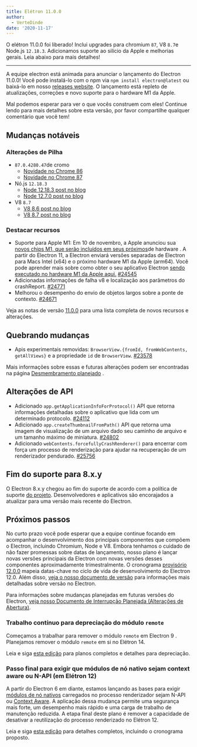 ```yaml
---
title: Elétron 11.0.0
author:
  - VerteDinde
date: '2020-11-17'
---
```


O elétron 11.0.0 foi liberado! Inclui upgrades para chromium `87`, V8 `8.7`e Node.js `12.18.3`. Adicionamos suporte ao silício da Apple e melhorias gerais. Leia abaixo para mais detalhes!

---

A equipe electron está animada para anunciar o lançamento do Electron 11.0.0! Você pode instalá-lo com o npm via `npm install electron@latest` ou baixá-lo em nosso [releases website](https://electronjs.org/releases/stable). O lançamento está repleto de atualizações, correções e novo suporte para o hardware M1 da Apple.

Mal podemos esperar para ver o que vocês construem com eles! Continue lendo para mais detalhes sobre esta versão, por favor compartilhe qualquer comentário que você tem!

## Mudanças notáveis

### Alterações de Pilha

* `87.0.4280.47`de cromo
    * [Novidade no Chrome 86](https://developers.google.com/web/updates/2020/10/nic86)
    * [Novidade no Chrome 87](https://developers.google.com/web/updates/2020/11/nic87)
* Nó.js `12.18.3`
    * [Node 12.18.3 post no blog](https://nodejs.org/en/blog/release/v12.18.3/)
    * [Node 12.7.0 post no blog](https://nodejs.org/en/blog/release/v12.17.0/)
* V8 `8.7`
    * [V8 8.6 post no blog](https://v8.dev/blog/v8-release-86)
    * [V8 8.7 post no blog](https://v8.dev/blog/v8-release-87)

### Destacar recursos

* Suporte para Apple M1: Em 10 de novembro, a Apple anunciou sua [novos chips M1, que serão incluídos em seus próximos](https://www.apple.com/newsroom/2020/11/apple-unleashes-m1/)de hardware . A partir do Electron 11, a Electron enviará versões separadas de Electron para Macs Intel (x64) e o próximo hardware M1 da Apple (arm64). Você pode aprender mais sobre como obter o seu aplicativo Electron [sendo executado no hardware M1 da Apple aqui.](https://www.electronjs.org/blog/apple-silicon) [#24545](https://github.com/electron/electron/pull/24545)
* Adicionadas informações de falha v8 e localização aos parâmetros do crashReport. [#24771](https://github.com/electron/electron/pull/24771)
* Melhorou o desempenho do envio de objetos largos sobre a ponte de contexto. [#24671](https://github.com/electron/electron/pull/24671)

Veja as notas de versão [11.0.0](https://github.com/electron/electron/releases/tag/v11.0.0) para uma lista completa de novos recursos e alterações.

## Quebrando mudanças

* Apis experimentais removidas: `BrowserView.{fromId, fromWebContents, getAllViews}` e a propriedade `id` de `BrowserView`. [#23578](https://github.com/electron/electron/pull/23578)

Mais informações sobre essas e futuras alterações podem ser encontradas na página [Desmembramento planejado](https://github.com/electron/electron/blob/master/docs/breaking-changes.md) .

## Alterações de API

* Adicionado `app.getApplicationInfoForProtocol()` API que retorna informações detalhadas sobre o aplicativo que lida com um determinado protocolo. [#24112](https://github.com/electron/electron/pull/24112)
* Adicionado `app.createThumbnailFromPath()` API que retorna uma imagem de visualização de um arquivo dado seu caminho de arquivo e um tamanho máximo de miniatura. [#24802](https://github.com/electron/electron/pull/24802)
* Adicionado `webContents.forcefullyCrashRenderer()` para encerrar com força um processo de renderização para ajudar na recuperação de um renderizador pendurado. [#25756](https://github.com/electron/electron/pull/25756)

## Fim do suporte para 8.x.y

O Electron 8.x.y chegou ao fim do suporte de acordo com a política de suporte [do projeto](https://electronjs.org/docs/tutorial/support#supported-versions). Desenvolvedores e aplicativos são encorajados a atualizar para uma versão mais recente do Electron.

## Próximos passos

No curto prazo você pode esperar que a equipe continue focando em acompanhar o desenvolvimento dos principais componentes que compõem o Electron, incluindo Chromium, Node e V8. Embora tenhamos o cuidado de não fazer promessas sobre datas de lançamento, nosso plano é lançar novas versões principais da Electron com novas versões desses componentes aproximadamente trimestralmente. O cronograma [provisório 12.0.0](https://electronjs.org/docs/tutorial/electron-timelines) mapeia datas-chave no ciclo de vida de desenvolvimento do Electron 12.0. Além disso, [veja o nosso documento de versão](https://electronjs.org/docs/tutorial/electron-versioning) para informações mais detalhadas sobre versão no Electron.

Para informações sobre mudanças planejadas em futuras versões do Electron, [veja nosso Documento de Interrupção Planejada (Alterações de Abertura)](https://github.com/electron/electron/blob/master/docs/breaking-changes.md).

### Trabalho contínuo para depreciação do módulo `remote`
Começamos a trabalhar para remover o módulo `remote` em [](https://www.electronjs.org/blog/electron-9-0)Electron 9 . Planejamos remover o módulo `remote` em si no Elétron 14.

Leia e siga [esta edição](https://github.com/electron/electron/issues/21408) para planos completos e detalhes para depreciação.

### Passo final para exigir que módulos de nó nativo sejam context aware ou N-API (em Elétron 12)
A partir do Electron 6 em diante, estamos lançando as bases para exigir [módulos de nó nativos](https://nodejs.org/api/addons.html) carregados no processo renderizador sejam [](https://nodejs.org/api/n-api.html) N-API ou [Context Aware](https://nodejs.org/api/addons.html#addons_context_aware_addons). A aplicação dessa mudança permite uma segurança mais forte, um desempenho mais rápido e uma carga de trabalho de manutenção reduzida. A etapa final deste plano é remover a capacidade de desativar a reutilização do processo renderizado no Elétron 12.

Leia e siga [esta edição](https://github.com/electron/electron/issues/18397) para detalhes completos, incluindo o cronograma proposto.
